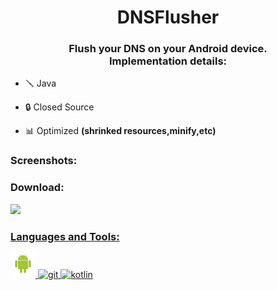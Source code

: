 <h1 align="center">DNSFlusher</h1>
<h3 align="center">Flush your DNS on your Android device.<br/>Implementation details:</h3>

- 🪛 Java

- 🔒 Closed Source 

- 📊 Optimized **(shrinked resources,minify,etc)**

<h3 align="left">Screenshots:</h3>
<h3 align="left">Download:</h3>
<p align="left"> <a href="https://play.google.com/store/apps/details?id=com.theviciousgames.dnsflusher" target="_blank" rel="noreferrer"> <img src="https://cdn.rawgit.com/steverichey/google-play-badge-svg/master/img/en_get.svg" width="20%"></p>
<h3 align="left">Languages and Tools:</h3>
<p align="left"> <a href="https://developer.android.com" target="_blank" rel="noreferrer"> <img src="https://raw.githubusercontent.com/devicons/devicon/master/icons/android/android-original-wordmark.svg" alt="android" width="40" height="40"/> </a> <a href="https://git-scm.com/" target="_blank" rel="noreferrer"> <img src="https://www.vectorlogo.zone/logos/git-scm/git-scm-icon.svg" alt="git" width="40" height="40"/> </a> <a href="https://kotlinlang.org" target="_blank" rel="noreferrer"> <img src="https://www.vectorlogo.zone/logos/kotlinlang/kotlinlang-icon.svg" alt="kotlin" width="40" height="40"/> </a> </p>
